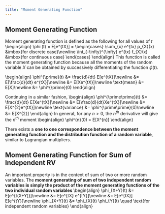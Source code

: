```yaml
---
title: "Moment Generating Function"
---
```


## Moment Generating Function

Moment generating function is defined as the following for all values of $t$
\begin{align}
        \phi (t) = E[e^{tX}] = \begin{cases} \sum_{x} e^{tx} p_{X}(x) &\mbox{for discrete case}\newline
        \int_{-\infty}^{\infty} e^{tx} f_{X}(x) &\mbox{for continuous case} \end{cases}
    \end{align}
This function is called the moment generating function because all the moments of the random variable $X$ can be obtained by successively differentiating the function $\phi(t)$.


\begin{align}
        \phi^{\prime}(t) &= \frac{d}{dt} E[e^{tX}]\newline
        &= E[\frac{d}{dt} e^{tX}]\newline
        &= E[Xe^{tX}]\newline
        \text{mean} &= E[X]\newline
        &= \phi^{\prime}(0)
    \end{align}

Continuing in a similar fashion,
\begin{align}
        \phi^{\prime\prime}(t) &= \frac{d}{dt} E[Xe^{tX}]\newline
        &= E[\frac{d}{dt}Xe^{tX}]\newline
        &= E[X^{2}e^{tX}]\newline
        \text{variance} &= \phi^{\prime\prime}(0)\newline
        &= E[X^{2}]
    \end{align}
In general, for any $n > 0$, the $n^{th}$ derivative will give the $n^{th}$ moment
\begin{align}
        \phi^{n}(0) = E[X^{n}]
    \end{align}

There exists a **one to one correspondence between the moment generating function and the distribution function of a random variable**, similar to Lagrangian multipliers.

## Moment Generating Function for Sum of Independent RV

An important property is in the context of sum of two or more random variables. The **moment generating of sum of two independent random variables is simply the product of the moment generating functions of the two individual random variables**
\begin{align}
        \phi_{X+Y}(t) &= E[e^{t(X+Y)}]\newline
        &= E[e^{tX} e^{tY}]\newline
        &= E[e^{tX}] E[e^{tY}]\newline
        \phi_{X+Y}(t) &= \phi_{X}(t) \phi_{Y}(t) \quad \text{for independent random variables}
    \end{align}
